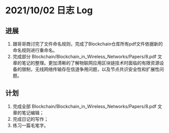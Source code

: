 # 2021/10/02 日志 Log

## 进展

1. 跟哥哥商讨完了文件命名规则，完成了Blockchain仓库所有pdf文件依据新的命名规则进行重命名。
2. 完成部分 Blockchain/Blockchain_in_Wireless_Networks/Papers/8.pdf 文章的笔记的整理。更加清晰的了解物联网应用区块链技术时面临的有限资源设备的限制，无线网络传输存在信道争用问题，以及节点共识安全性和扩展性问题。


## 计划

1. 完成全部 Blockchain/Blockchain_in_Wireless_Networks/Papers/8.pdf 文章的笔记编辑；
2. 完成日记的写作；
3. 练习一篇毛笔字。